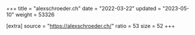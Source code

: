+++
title = "alexschroeder.ch"
date = "2022-03-22"
updated = "2023-05-10"
weight = 53326

[extra]
source = "https://alexschroeder.ch/"
ratio = 53
size = 52
+++
